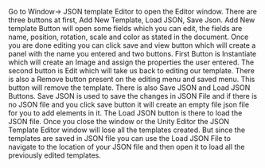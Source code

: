 Go to Window-> JSON template Editor to open the Editor window.
There are three buttons at first, Add New Template, Load JSON, Save Json.
Add New template Button will open some fields which you can edit, the fields are name, position, rotation, scale and color as stated in the document. Once you are done editing you can click save and view button which will create a panel with the name you entered and two buttons.
First Button is Instantiate which will create an Image and assign the properties the user entered. The second button is Edit which will take us back to editing our template. There is also a Remove button present on the editing menu and saved menu. This button will remove the template.
There is also Save JSON and Load JSON Buttons.
Save JSON is used to save the changes in JSON File and if there is no JSON file and you click save button it will create an empty file json file for you to add elements in it.
The Load JSON button is there to load the JSON file. Once you close the window or the Unity Editor the JSON Template Editor window will lose all the templates created. But since the templates are saved in JSON file you can use the Load JSON File to navigate to the location of your JSON file and then open it to load all the previously edited templates.
